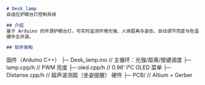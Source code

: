 ```markdown
# Desk_lamp
自适应护眼台灯控制系统

## 介绍
基于 Arduino 的开源护眼台灯，可实时监测环境光强、人体距离与姿态，自动调节亮度与色温，并支持 OLED 屏显、按键手动干预。  
硬件全开源。

## 软件架构
```
固件（Arduino C++）
├─ Desk_lamp.ino      // 主循环：光强/距离/按键调度
├─ lamp.cpp/h         // PWM 亮度
├─ oled.cpp/h         // 0.96' I²C OLED 菜单
├─ Distanse.cpp/h     // 超声波测距（坐姿提醒）
硬件
├─ PCB/               // Altium  + Gerber
